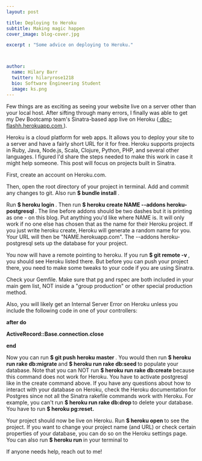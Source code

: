 ```yaml
---
layout: post

title: Deploying to Heroku
subtitle: Making magic happen
cover_image: blog-cover.jpg

excerpt : "Some advice on deploying to Heroku."



author:
  name: Hilary Barr
  twitter: hilaryrose1218
  bio: Software Engineering Student
  image: ks.png
---
```


Few things are as exciting as seeing your website live on a server other than your local host. After sifting through many errors, I finally was able to get my Dev Bootcamp team's Sinatra-based app live on Heroku (<a href="https://dbc-flashhh.herokuapp.com"> dbc-flashh.herokuapp.com </a>). 

Heroku is a cloud platform for web apps. It allows you to deploy your site to a server and have a fairly short URL for it for free. Heroku supports projects in Ruby, Java, Node.js, Scala, Clojure, Python, PHP, and several other languages. I figured I'd share the steps needed to make this work in case it might help someone. This post will focus on projects built in Sinatra. 

First, create an account on Heroku.com.

Then, open the root directory of your project in terminal. Add and commit any changes to git. Also run <strong> $ bundle install </strong>.

Run <strong>$ heroku login </strong>. Then run <strong> $ heroku create NAME --addons heroku-postgresql </strong>  . The line before addons should be two dashes but it is printing as one - on this blog. Put anything you'd like where NAME is. It will only work if no one else has chosen that as the name for their Heroku project. If you just write heroku create, Heroku will generate a random name for you. Your URL will then be "NAME.herokuapp.com". The --addons heroku-postgresql sets up the database for your project. 

You now will have a remote pointing to heroku. If you run <strong> $ git remote -v </strong>, you should see Heroku listed there. But before you can push your project there, you need to make some tweaks to your code if you are using Sinatra. 

Check your Gemfile. Make sure that pg and rspec are both included in your main gem list, NOT inside a "group production" or other special production method.

Also, you will likely get an Internal Server Error on Heroku unless you include the following code in one of your controllers:


<strong>after do </strong>

<strong> ActiveRecord::Base.connection.close </strong>

<strong> end </strong>


Now you can run <strong> $ git push heroku master </strong>. You would then run <strong> $ heroku run rake db:migrate </strong> and <strong> $ heroku run rake db:seed </strong> to populate your database. Note that you can NOT run <strong> $ heroku run rake db:create </strong> because this command does not work for Heroku. You have to activate postgresql like in the create command above. If you have any questions about how to interact with your database on Heroku, check the Heroku documentation for Postgres since not all the Sinatra rakefile commands work with Heroku. For example, you can't run <strong> $ heroku run rake db:drop </strong> to delete your database. You have to run <strong> $ heroku pg:reset. </strong>

Your project should now be live on Heroku. Run <strong> $ heroku open </strong> to see the project. If you want to change your project name (and URL) or check certain properties of your database, you can do so on the Heroku settings page. You can also run <strong> $ heroku run </strong> in your terminal to 

If anyone needs help, reach out to me!



